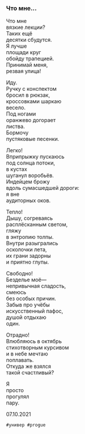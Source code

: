 ### Что мне...

Что мне  
вязкие лекции?  
Таких ещё   
десятки сбудутся.  
Я лучше   
площади круг  
обойду трапецией.  
Принимай меня,  
резвая улица!  
  
Иду.  
Ручку с конспектом  
бросил в рюкзак,  
кроссовками шаркаю  
весело.  
Под ногами   
оранжево догорает   
листва.  
Бормочу   
пустяковые песенки.  
  
Легко!  
Вприпрыжку пускаюсь  
под солнца потоки,   
в кустах   
шуганул воробьёв.  
Индейцем брожу   
вдоль сумасшедшей дороги:  
я вне  
аудиторных оков.  
  
Тепло!  
Дышу, согреваясь   
расплёсканным светом,  
гляжу  
в энтропию толпы.  
Внутри разыгрались  
осколочки лета,  
их грани задорны   
и приятно глупы.  
  
Свободно!  
Безделье моё—  
непривычная сладость,  
смеюсь  
без особых причин.  
Забыв про учёбы  
искусственный пафос,  
душой отдыхаю   
один.  
  
Отрадно!  
Влюбляюсь в октябрь  
стихотворным курсивом  
и в небе мечтаю  
поплавать.  
Откуда же взялся   
такой счастливый?  
  
Я   
просто  
прогулял  
пару.  
  
  
  
07.10.2021  
```
#универ #progue